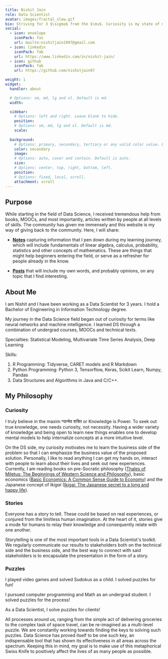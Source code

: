 ```yaml
---
title: Nishit Jain
role: Data Scientist
avatar: images/fractal_slow.gif
bio: Striving for 3 $\sigma$ from the $\mu$. Curiosity is my state of mind. I am a storyteller and I love puzzles!
social:
  - icon: envelope
    iconPack: fas
    url: mailto:nishitjain1997@gmail.com
  - icon: linkedin
    iconPack: fab
    url: https://www.linkedin.com/in/nishit-jain/
  - icon: github
    iconPack: fab
    url: https://github.com/nishitjain97

weight: 1
widget:
  handler: about

  # Options: sm, md, lg and xl. Default is md.
  width: 

  sidebar:
    # Options: left and right. Leave blank to hide.
    position: 
    # Options: sm, md, lg and xl. Default is md.
    scale: 
  
  background:
    # Options: primary, secondary, tertiary or any valid color value. Default is primary.
    color: secondary
    image: 
    # Options: auto, cover and contain. Default is auto.
    size:
    # Options: center, top, right, bottom, left.
    position:
    # Options: fixed, local, scroll.
    attachment: scroll
---
```


## Purpose

While starting in the field of Data Science, I received tremendous help from books, MOOCs, and most importantly, articles written by people at all levels of skills. The community has given me immensely and this website is my way of giving back to the community. Here, I will share:

* **[Notes](/docs/)** capturing information that I pen down during my learning journey, which will include fundamentals of linear algebra, calculus, probability, statistics and other concepts of mathematics. These are things that might help beginners entering the field, or serve as a refresher for people already in the know.

* **[Posts](/posts/)** that will include my own words, and probably opinions, on any topic that I find interesting.

## About Me

I am Nishit and I have been working as a Data Scientist for 3 years. I hold a Bachelor of Engineering in Information Technology degree. 

My journey in the Data Science field began out of curiosity for terms like neural networks and machine intelligence. I learned DS through a combination of undergrad courses, MOOCs and technical texts.

Specialties: Statistical Modeling, Multivariate Time Series Analysis, Deep Learning

Skills:
1. R Programming: Tidyverse, CARET models and R Markdown
2. Python Programming: Python 3, Tensorflow, Keras, Scikit Learn, Numpy, Pandas
3. Data Structures and Algorithms in Java and C/C++.

## My Philosophy

### Curiosity

I truly believe in the maxim ग्यान्मेव शक्ति or Knowledge is Power. To seek out true knowledge, one needs curiosity, not necessity. Having a wider variety of knowledge and being open to learn new things enables one to develop mental models to help internalize concepts at a more intuitive level.

On the DS side, my curiosity motivates me to learn the business side of the problem so that I can emphasize the business value of the proposed solution. Personally, I like to read anything I can get my hands on, interact with people to learn about their lives and seek out new experiences. Currently, I am reading books on pre-Socratic philosophy ([Thales of Miletus: The Beginnings of Western Science and Philosophy](https://www.amazon.in/Thales-Miletus-Beginnings-Western-Philosophy/dp/0754605337)), basic economics ([Basic Economics: A Common Sense Guide to Economy](https://www.amazon.in/Basic-Economics-Thomas-Sowell/dp/0465060730)) and the Japanese concept of *Ikigai* ([Ikigai: The Japanese secret to a long and happy life](https://www.amazon.in/Ikigai-H%C3%A9ctor-Garc%C3%ADa/dp/178633089X)).

### Stories

Everyone has a story to tell. These could be based on real experiences, or conjured from the limitless human imagination. At the heart of it, stories give a mode for humans to relay their knowledge and consequently relate with one another.

Storytelling is one of the most important tools in a Data Scientist's toolkit. We regularly communicate our results to stakeholders both on the technical side and the business side, and the best way to connect with said stakeholders is to encapsulate the presentation in the form of a story.

### Puzzles

I played video games and solved Sudokus as a child. I solved puzzles for fun!

I pursued computer programming and Math as an undergrad student. I solved puzzles for the process!

As a Data Scientist, I solve puzzles for clients!

All processes around us, ranging from the simple act of delivering groceries to the complex task of space travel, can be re-imagined as a multi-level puzzle. We are constantly working towards finding the keys to solving such puzzles. Data Science has proved itself to be one such key, an indispensable tool that has shown its effectiveness in all areas across the spectrum. Keeping this in mind, my goal is to make use of this metaphorical Swiss Knife to positively affect the lives of as many people as possible.